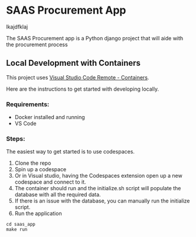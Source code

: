 # SAAS Procurement App 
lkajdfklaj

The SAAS Procurement app is a Python django project that will aide with the procurement process

## Local Development with Containers

This project uses [Visual Studio Code Remote - Containers](https://code.visualstudio.com/docs/remote/containers).

Here are the instructions to get started with developing locally.

### Requirements:

- Docker installed and running
- VS Code


### Steps:

The easiest way to get started is to use codespaces. 

1. Clone the repo
2. Spin up a codespace
3. Or in Visual studio, having the Codespaces extension open up a new codespace and connect to it.
4. The container should run and the initialize.sh script will populate the database with all the required data.
5. If there is an issue with the database, you can manually run the initialize script. 
6.  Run the application
```
cd saas_app
make run
``` 
